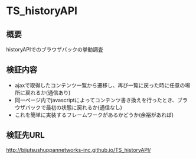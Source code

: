 TS_historyAPI
=============
## 概要
historyAPIでのブラウザバックの挙動調査

## 検証内容
- ajaxで取得したコンテンツ一覧から遷移し、再び一覧に戻った時に任意の場所に戻れるか(通信あり)
- 同一ページ内でjavascriptによってコンテンツ書き換えを行ったとき、ブラウザバックで最初の状態に戻れるか(通信なし)
- これを簡単に実装するフレームワークがあるかどうか(余裕があれば)
 
## 検証先URL
http://bijutsushuppannetworks-inc.github.io/TS_historyAPI/

